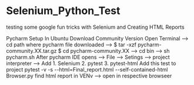 # Selenium_Python_Test
testing some google fun tricks with Selenium and Creating HTML Reports

Pycharm Setup In Ubuntu
Download Community Version
Open Terminal --> cd path where pycharm file downloaded --> $ tar -xzf pycharm-community.XX.tar.gz
$ cd pycharm-community.XX --> cd bin --> sh pycharm.sh
After pycharm IDE opens --> File --> Setings --> project interpreter --> 
Add 1. Selenium
    2. pytest
    3. pytest-html
Add this test to project
pytest -v -s --html=Final_report.html --self-contained-html Browser.py 
find html report in VENv --> open in respective browseer
